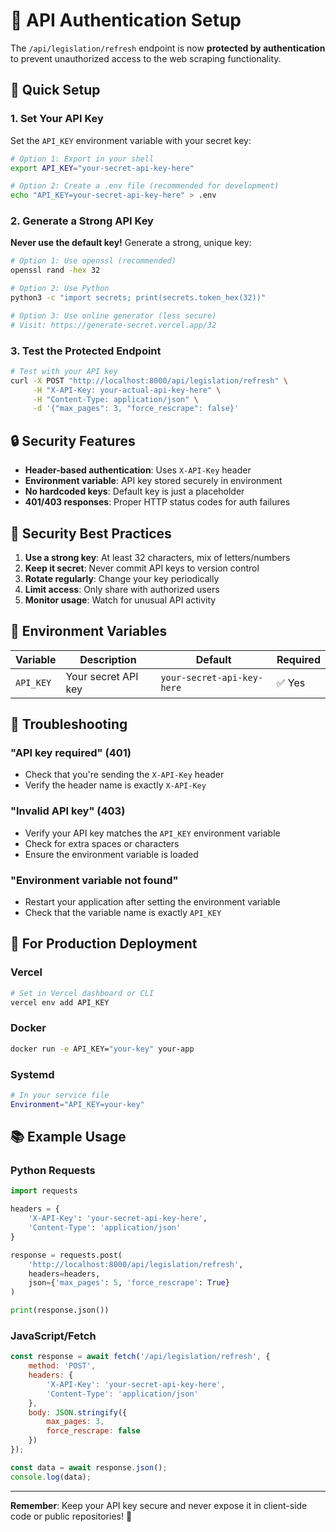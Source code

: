 # 🔐 API Authentication Setup

The `/api/legislation/refresh` endpoint is now **protected by authentication** to prevent unauthorized access to the web scraping functionality.

## 🚀 Quick Setup

### 1. Set Your API Key

Set the `API_KEY` environment variable with your secret key:

```bash
# Option 1: Export in your shell
export API_KEY="your-secret-api-key-here"

# Option 2: Create a .env file (recommended for development)
echo "API_KEY=your-secret-api-key-here" > .env
```

### 2. Generate a Strong API Key

**Never use the default key!** Generate a strong, unique key:

```bash
# Option 1: Use openssl (recommended)
openssl rand -hex 32

# Option 2: Use Python
python3 -c "import secrets; print(secrets.token_hex(32))"

# Option 3: Use online generator (less secure)
# Visit: https://generate-secret.vercel.app/32
```

### 3. Test the Protected Endpoint

```bash
# Test with your API key
curl -X POST "http://localhost:8000/api/legislation/refresh" \
     -H "X-API-Key: your-actual-api-key-here" \
     -H "Content-Type: application/json" \
     -d '{"max_pages": 3, "force_rescrape": false}'
```

## 🔒 Security Features

- **Header-based authentication**: Uses `X-API-Key` header
- **Environment variable**: API key stored securely in environment
- **No hardcoded keys**: Default key is just a placeholder
- **401/403 responses**: Proper HTTP status codes for auth failures

## 🚨 Security Best Practices

1. **Use a strong key**: At least 32 characters, mix of letters/numbers
2. **Keep it secret**: Never commit API keys to version control
3. **Rotate regularly**: Change your key periodically
4. **Limit access**: Only share with authorized users
5. **Monitor usage**: Watch for unusual API activity

## 📝 Environment Variables

| Variable | Description | Default | Required |
|----------|-------------|---------|----------|
| `API_KEY` | Your secret API key | `your-secret-api-key-here` | ✅ Yes |

## 🐛 Troubleshooting

### "API key required" (401)
- Check that you're sending the `X-API-Key` header
- Verify the header name is exactly `X-API-Key`

### "Invalid API key" (403)
- Verify your API key matches the `API_KEY` environment variable
- Check for extra spaces or characters
- Ensure the environment variable is loaded

### "Environment variable not found"
- Restart your application after setting the environment variable
- Check that the variable name is exactly `API_KEY`

## 🔄 For Production Deployment

### Vercel
```bash
# Set in Vercel dashboard or CLI
vercel env add API_KEY
```

### Docker
```bash
docker run -e API_KEY="your-key" your-app
```

### Systemd
```bash
# In your service file
Environment="API_KEY=your-key"
```

## 📚 Example Usage

### Python Requests
```python
import requests

headers = {
    'X-API-Key': 'your-secret-api-key-here',
    'Content-Type': 'application/json'
}

response = requests.post(
    'http://localhost:8000/api/legislation/refresh',
    headers=headers,
    json={'max_pages': 5, 'force_rescrape': True}
)

print(response.json())
```

### JavaScript/Fetch
```javascript
const response = await fetch('/api/legislation/refresh', {
    method: 'POST',
    headers: {
        'X-API-Key': 'your-secret-api-key-here',
        'Content-Type': 'application/json'
    },
    body: JSON.stringify({
        max_pages: 3,
        force_rescrape: false
    })
});

const data = await response.json();
console.log(data);
```

---

**Remember**: Keep your API key secure and never expose it in client-side code or public repositories! 🔐
